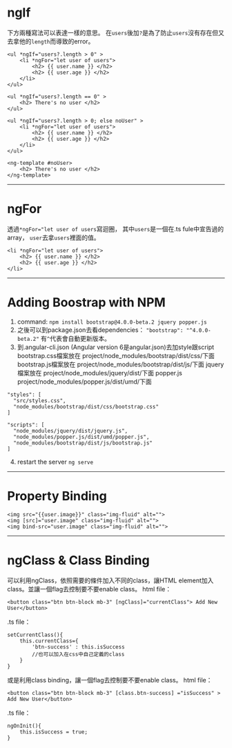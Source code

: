# ngIf
下方兩種寫法可以表達一樣的意思。
在`users`後加`?`是為了防止`users`沒有存在但又去拿他的`length`而導致的error。
```
<ul *ngIf="users?.length > 0" >
    <li *ngFor="let user of users">
        <h2> {{ user.name }} </h2>
        <h2> {{ user.age }} </h2>
    </li>
</ul>

<ul *ngIf="users?.length == 0" >
    <h2> There's no user </h2>
</ul>
```

```
<ul *ngIf="users?.length > 0; else noUser" >
    <li *ngFor="let user of users">
        <h2> {{ user.name }} </h2>
        <h2> {{ user.age }} </h2>
    </li>
</ul>

<ng-template #noUser>
    <h2> There's no user </h2>
</ng-template>
```

***

# ngFor
透過`*ngFor="let user of users`寫迴圈，
其中`users`是一個在.ts fule中宣告過的array，
`user`去拿`users`裡面的值。
```
<li *ngFor="let user of users">
    <h2> {{ user.name }} </h2>
    <h2> {{ user.age }} </h2>
</li>
```

***

# Adding Boostrap with NPM
1. command: `npm install bootstrap@4.0.0-beta.2 jquery popper.js`
2. 之後可以到package.json去看dependencies：
`"bootstrap": "^4.0.0-beta.2"`
有`^`代表會自動更新版本。
3. 到.angular-cli.json (Angular version 6是angular.json)去加style跟script
bootstrap.css檔案放在 project/node_modules/bootstrap/dist/css/下面
bootstrap.js檔案放在 project/node_modules/bootstrap/dist/js/下面
jquery檔案放在 project/node_modules/jquery/dist/下面
popper.js project/node_modules/popper.js/dist/umd/下面

```
"styles": [
  "src/styles.css",
  "node_modules/bootstrap/dist/css/bootstrap.css"
]
```
```
"scripts": [
  "node_modules/jquery/dist/jquery.js",
  "node_modules/popper.js/dist/umd/popper.js",
  "node_modules/bootstrap/dist/js/bootstrap.js"
]
```
4. restart the server `ng serve`

***

# Property Binding
```
<img src="{{user.image}}" class="img-fluid" alt="">
<img [src]="user.image" class="img-fluid" alt="">
<img bind-src="user.image" class="img-fluid" alt="">
```

***

# ngClass & Class Binding
可以利用ngClass，依照需要的條件加入不同的class，讓HTML element加入class。並讓一個flag去控制要不要enable class。
html file：
```
<button class="btn btn-block mb-3" [ngClass]="currentClass"> Add New User</button>
```
.ts file：
```
setCurrentClass(){
    this.currentClass={
        'btn-success' : this.isSuccess 
        //也可以加入在css中自己定義的class
    }
}
```

或是利用class binding，讓一個flag去控制要不要enable class。
html file：
```
<button class="btn btn-block mb-3" [class.btn-success] ="isSuccess" > Add New User</button>
```
.ts file：
```
ngOnInit(){
    this.isSuccess = true;
}
```
